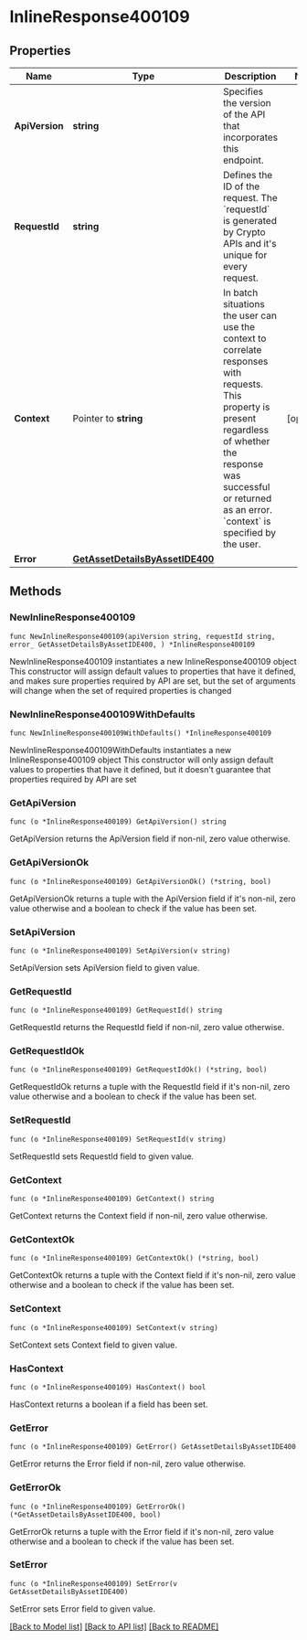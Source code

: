 # InlineResponse400109

## Properties

Name | Type | Description | Notes
------------ | ------------- | ------------- | -------------
**ApiVersion** | **string** | Specifies the version of the API that incorporates this endpoint. | 
**RequestId** | **string** | Defines the ID of the request. The &#x60;requestId&#x60; is generated by Crypto APIs and it&#39;s unique for every request. | 
**Context** | Pointer to **string** | In batch situations the user can use the context to correlate responses with requests. This property is present regardless of whether the response was successful or returned as an error. &#x60;context&#x60; is specified by the user. | [optional] 
**Error** | [**GetAssetDetailsByAssetIDE400**](GetAssetDetailsByAssetIDE400.md) |  | 

## Methods

### NewInlineResponse400109

`func NewInlineResponse400109(apiVersion string, requestId string, error_ GetAssetDetailsByAssetIDE400, ) *InlineResponse400109`

NewInlineResponse400109 instantiates a new InlineResponse400109 object
This constructor will assign default values to properties that have it defined,
and makes sure properties required by API are set, but the set of arguments
will change when the set of required properties is changed

### NewInlineResponse400109WithDefaults

`func NewInlineResponse400109WithDefaults() *InlineResponse400109`

NewInlineResponse400109WithDefaults instantiates a new InlineResponse400109 object
This constructor will only assign default values to properties that have it defined,
but it doesn't guarantee that properties required by API are set

### GetApiVersion

`func (o *InlineResponse400109) GetApiVersion() string`

GetApiVersion returns the ApiVersion field if non-nil, zero value otherwise.

### GetApiVersionOk

`func (o *InlineResponse400109) GetApiVersionOk() (*string, bool)`

GetApiVersionOk returns a tuple with the ApiVersion field if it's non-nil, zero value otherwise
and a boolean to check if the value has been set.

### SetApiVersion

`func (o *InlineResponse400109) SetApiVersion(v string)`

SetApiVersion sets ApiVersion field to given value.


### GetRequestId

`func (o *InlineResponse400109) GetRequestId() string`

GetRequestId returns the RequestId field if non-nil, zero value otherwise.

### GetRequestIdOk

`func (o *InlineResponse400109) GetRequestIdOk() (*string, bool)`

GetRequestIdOk returns a tuple with the RequestId field if it's non-nil, zero value otherwise
and a boolean to check if the value has been set.

### SetRequestId

`func (o *InlineResponse400109) SetRequestId(v string)`

SetRequestId sets RequestId field to given value.


### GetContext

`func (o *InlineResponse400109) GetContext() string`

GetContext returns the Context field if non-nil, zero value otherwise.

### GetContextOk

`func (o *InlineResponse400109) GetContextOk() (*string, bool)`

GetContextOk returns a tuple with the Context field if it's non-nil, zero value otherwise
and a boolean to check if the value has been set.

### SetContext

`func (o *InlineResponse400109) SetContext(v string)`

SetContext sets Context field to given value.

### HasContext

`func (o *InlineResponse400109) HasContext() bool`

HasContext returns a boolean if a field has been set.

### GetError

`func (o *InlineResponse400109) GetError() GetAssetDetailsByAssetIDE400`

GetError returns the Error field if non-nil, zero value otherwise.

### GetErrorOk

`func (o *InlineResponse400109) GetErrorOk() (*GetAssetDetailsByAssetIDE400, bool)`

GetErrorOk returns a tuple with the Error field if it's non-nil, zero value otherwise
and a boolean to check if the value has been set.

### SetError

`func (o *InlineResponse400109) SetError(v GetAssetDetailsByAssetIDE400)`

SetError sets Error field to given value.



[[Back to Model list]](../README.md#documentation-for-models) [[Back to API list]](../README.md#documentation-for-api-endpoints) [[Back to README]](../README.md)


